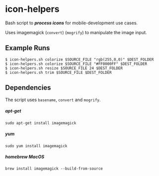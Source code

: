 # icon-helpers

Bash script to ***process icons*** for mobile-development use cases.

Uses imagemagick (`convert`) (`mogrify`) to manipulate the image input.
  
## Example Runs

```
$ icon-helpers.sh colorize $SOURCE_FILE "rgb(255,0,0)" $DEST_FOLDER
$ icon-helpers.sh colorize $SOURCE_FILE "#FF0000FF" $DEST_FOLDER
$ icon-helpers.sh resize $SOURCE_FILE 24 $DEST_FOLDER
$ icon-helpers.sh trim $SOURCE_FILE $DEST_FOLDER
```
## Dependencies

The script uses `basename`, `convert` and `mogrify`.

##### apt-get
```
sudo apt-get install imagemagick
```
##### yum
```
sudo yum install imagemagick
```
##### homebrew MacOS
```
brew install imagemagick --build-from-source
```